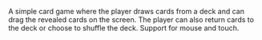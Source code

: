 A simple card game where the player draws cards from a deck and can drag the revealed cards on the screen. The player can also return cards to the deck or choose to shuffle the deck.
Support for mouse and touch.